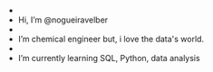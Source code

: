 - 
-  Hi, I’m @nogueiravelber
- 
-  I’m chemical engineer but, i love the data's world.
-  
-  I’m currently learning SQL, Python, data analysis

